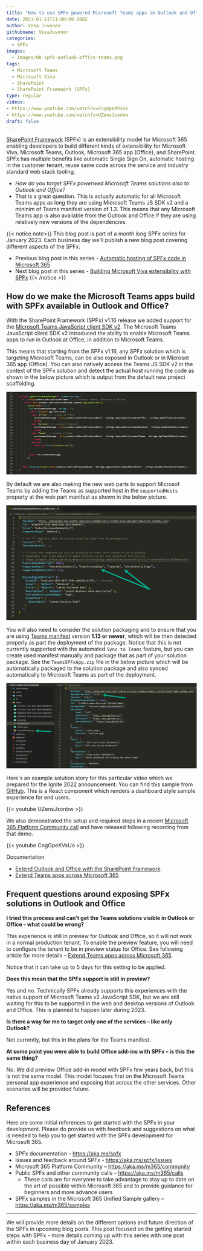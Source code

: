 ```yaml
---
title: "How to use SPFx powered Microsoft Teams apps in Outlook and Office"
date: 2023-01-11T11:00:00.000Z
author: Vesa Juvonen
githubname: VesaJuvonen
categories:
  - SPFx
images:
  - images/08-spfx-outlook-office-teams.png
tags:
  - Microsoft Teams
  - Microsoft Viva
  - SharePoint
  - SharePoint Framework (SPFx)
type: regular
videos:
- https://www.youtube.com/watch?v=CngGpeXVsUo
- https://www.youtube.com/watch?v=UZensJzonbw
draft: false
---
```


[SharePoint Framework](https://aka.ms/spfx) (SPFx) is an extensibility model for Microsoft 365 enabling developers to build different kinds of extensibility for Microsoft Viva, Microsoft Teams, Outlook, Microsoft 365 app (Office), and SharePoint. SPFx has multiple benefits like automatic Single Sign On, automatic hosting in the customer tenant, reuse same code across the service and industry standard web stack tooling.

-	*How do you target SPFx powerwed Microsoft Teams solutions also to Outlook and Office?*
-	That is a great question. This is actually automatic for all Microsoft Teams apps as long they are using Microsoft Teams JS SDK v2 and a mininim of Teams manifest version of 1.3. This means that any Microsoft Teams app is also available from the Outlook and Office if they are using relatively new versions of the dependencies.

{{< notice note>}}
This blog post is part of a month long SPFx series for January 2023. Each business day we'll publish a new blog post covering different aspects of the SPFx.

* Previous blog post in this series - [Automatic hosting of SPFx code in Microsoft 365](https://pnp.github.io/blog/post/spfx-07-automatic-hosting-spfx-solutions/)
* Next blog post in this series - [Building Microsoft Viva extensibility with SPFx](https://pnp.github.io/blog/post/spfx-09-building-microsoft-viva-extensibility-spfx/)
{{< /notice >}}


## How do we make the Microsoft Teams apps build with SPFx available in Outlook and Office?

With the SharePoint Framework (SPFx) v1.16 release we added support for the [Microsoft Teams JavaScript client SDK v2](https://devblogs.microsoft.com/microsoft365dev/microsoft-teams-js-sdk-v2-is-now-generally-available/). The Microsoft Teams JavaScript client SDK v2 introduced the ability to enable Microsoft Teams apps to run in Outlook at Office, in addition to Microsoft Teams.

This means that starting from the SPFx v1.16, any SPFx solution which is targeting Microsoft Teams, can be also exposed in Outlook or in Microsot 365 app (Office). You can also natively access the Teams JS SDK v2 in the context of the SPFx solution and detect the actual host running the code as shown in the below picture which is output from the default new project scaffolding.

![Detecting current host](images/detect-current-host.png)

By default we are also making the new web parts to support Microsof Teams by adding the Teams as supported host in the `supportedHosts` property at the web part manifest as shown in the below picture.

![Detecting current host](images/webpart-manifest.png)

You will also need to consider the solution packaging and to ensure that you are using [Teams manifest](https://learn.microsoft.com/microsoftteams/platform/resources/schema/manifest-schema) version **1.13 or newer**, which will be then detected properly as part the deployment of the package. Notice that this is not currently supported with the automated `Sync to Teams` feature, but you can create used manifest manually and package that as part of your solution package. See the `TeamsSPFxApp.zip` file in the below picture which will be automatically packaged to the solution package and also synced automatically to Microsoft Teams as part of the deployment.

![Detecting current host](images/teams-maniest.png)


Here's an example solution story for this particular video which we prepared for the Ignite 2022 announcement. You can find this sample from [GitHub](https://github.com/pnp/sp-dev-fx-webparts/tree/main/samples/react-teams-lead-dashboard ). This is a React component which renders a dashboard style sample experience for end users.

{{< youtube UZensJzonbw >}}

We also demonstrated the setup and required steps in a recent [Microsoft 365 Platform Community call](https://aka.ms/m365/calls) and have released following recording from that demo.

{{< youtube CngGpeXVsUo >}}

Documentation

-	[Extend Outlook and Office with the SharePoint Framework ](https://learn.microsoft.com/sharepoint/dev/spfx/office/overview )
-	[Extend Teams apps across Microsoft 365](https://learn.microsoft.com/microsoftteams/platform/m365-apps/overview)


## Frequent questions around exposing SPFx solutions in Outlook and Office

**I tried this process and can’t get the Teams solutions visible in Outlook or Office - what could be wrong?**

This experience is still in preview for Outlook and Office, so it will not work in a normal production tenant. To enable the preview feature, you will need to configure the tenant to be in preview status for Office. See following article for more details – [Extend Teams apps across Microsoft 365](https://learn.microsoft.com/microsoftteams/platform/m365-apps/overview).

Notice that it can take up to 5 days for this setting to be applied.

**Does this mean that the SPFx support is still in preview?**

Yes and no. Technically SPFx already supports this experiences with the native support of Microsoft Teams v2 JavaScript SDK, but we are still waiting for this to be supported in the web and desktop versions of Outlook and Office. This is planned to happen later during 2023.

**Is there a way for me to target only one of the services – like only Outlook?**

Not currently, but this in the plans for the Teams manifest.

**At some point you were able to build Office add-ins with SPFx – is this the same thing?**

No. We did preview Office add-in model with SPFx few years back, but this is not the same model. This model focuses first on the Microsoft Teams personal app experience and exposing that across the other services. Other scenarios will be provided future.


## References

Here are some initial references to get started with the SPFx in your development. Please do provide us with feedback and suggestions on what is needed to help you to get started with the SPFx development for Microsoft 365.

-	SPFx documentation – https://aka.ms/spfx
-	Issues and feedback around SPFx - https://aka.ms/spfx/issues
-	Microsoft 365 Platform Community – https://aka.ms/m365/community
-	Public SPFx and other community calls – https://aka.ms/m365/calls
    - These calls are for everyone to take advantage to stay up to date on the art of possible within Microsoft 365 and to provide guidance for beginners and more advance users
-	SPFx samples in the Microsoft 365 Unified Sample gallery – https://aka.ms/m365/samples

- - -

We will provide more details on the different options and future direction of the SPFx in upcoming blog posts. This post focused on the getting started steps with SPFx - more details coming up with this series with one post within each business day of January 2023.
